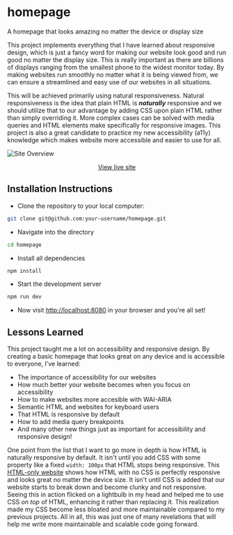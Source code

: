 # homepage
A homepage that looks amazing no matter the device or display size

This project implements everything that I have learned about responsive design, which is just a fancy word for making our website look good and run good no matter the display size. This is really important as there are billions of displays ranging from the smallest phone to the widest monitor today. By making websites run smoothly no matter what it is being viewed from, we can ensure a streamlined and easy use of our websites in all situations.

This will be achieved primarily using natural responsiveness. Natural responsiveness is the idea that plain HTML is ***naturally*** responsive and we should utilize that to our advantage by adding CSS upon plain HTML rather than simply overriding it. More complex cases can be solved with media queries and HTML elements make specifically for responsive images. This project is also a great candidate to practice my new accessibility (a11y) knowledge which makes website more accessible and easier to use for all.

![Site Overview](https://github.com/user-attachments/assets/db292cc7-5d9c-4eb9-84c8-5414966b6cec)

<p align="center">
   <a href="https://vins123sinned.github.io/homepage/">
    View live site
  </a>
</p>

## Installation Instructions
- Clone the repository to your local computer:

```bash
git clone git@github.com:your-username/homepage.git
```
- Navigate into the directory

```bash
cd homepage
```

- Install all dependencies

```bash
npm install
```

- Start the development server

```bash
npm run dev
```

- Now visit [http://localhost:8080](http://localhost:8080) in your browser and you're all set!

## Lessons Learned
This project taught me a lot on accessibility and responsive design. By creating a basic homepage that looks great on any device and is accessible to everyone, I've learned:

- The importance of accessibility for our websites
- How much better your website becomes when you focus on accessibility
- How to make websites more accesible with WAI-ARIA
- Semantic HTML and websites for keyboard users
- That HTML is responsive by default
- How to add media query breakpoints
- And many other new things just as important for accessibility and responsive design!

One point from the list that I want to go more in depth is how HTML is naturally responsive by default. It isn't until you add CSS with some property like a fixed `width: 100px` that HTML stops being responsive. This [HTML-only website](https://codyloyd.github.io/responsive-html/) shows how HTML with no CSS is perfectly responsive and looks great no matter the device size. It isn't until CSS is added that our website starts to break down and become clunky and not responsive. Seeing this in action flicked on a lightbulb in my head and helped me to use CSS *on top* of HTML, enhancing it rather than replacing it. This realization made my CSS become less bloated and more maintainable compared to my previous projects. All in all, this was just one of many revelations that will help me write more maintainable and scalable code going forward.
